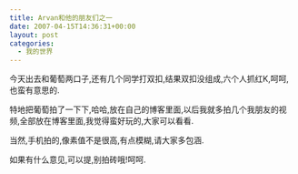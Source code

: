```yaml
---
title: Arvan和他的朋友们之一
date: 2007-04-15T14:36:31+00:00
layout: post
categories:
  - 我的世界
---
```


今天出去和葡萄两口子,还有几个同学打双扣,结果双扣没组成,六个人抓红K,呵呵,也蛮有意思的.

特地把葡萄拍了一下下,哈哈,放在自己的博客里面,以后我就多拍几个我朋友的视频,全部放在博客里面,我觉得蛮好玩的,大家可以看看.

当然,手机拍的,像素值不是很高,有点模糊,请大家多包涵.

如果有什么意见,可以提,别拍砖哦!呵呵.